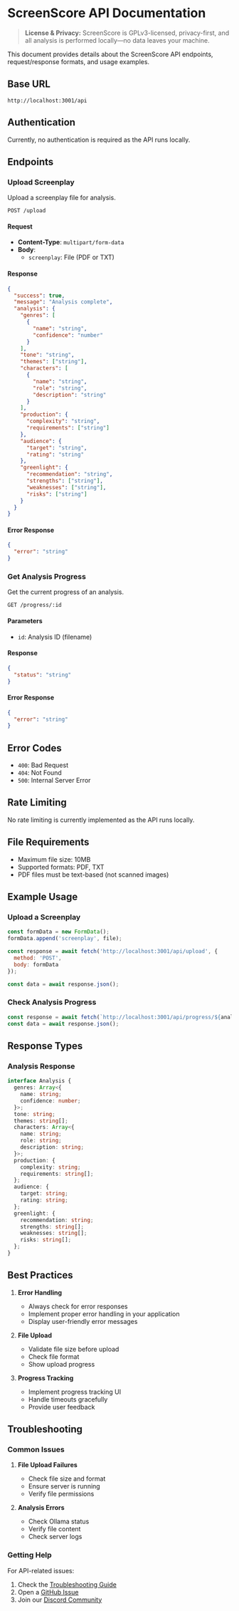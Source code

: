 # ScreenScore API Documentation

> **License & Privacy:** ScreenScore is GPLv3-licensed, privacy-first, and all analysis is performed locally—no data leaves your machine.

This document provides details about the ScreenScore API endpoints, request/response formats, and usage examples.

## Base URL

```
http://localhost:3001/api
```

## Authentication

Currently, no authentication is required as the API runs locally.

## Endpoints

### Upload Screenplay

Upload a screenplay file for analysis.

```http
POST /upload
```

#### Request

- **Content-Type**: `multipart/form-data`
- **Body**:
  - `screenplay`: File (PDF or TXT)

#### Response

```json
{
  "success": true,
  "message": "Analysis complete",
  "analysis": {
    "genres": [
      {
        "name": "string",
        "confidence": "number"
      }
    ],
    "tone": "string",
    "themes": ["string"],
    "characters": [
      {
        "name": "string",
        "role": "string",
        "description": "string"
      }
    ],
    "production": {
      "complexity": "string",
      "requirements": ["string"]
    },
    "audience": {
      "target": "string",
      "rating": "string"
    },
    "greenlight": {
      "recommendation": "string",
      "strengths": ["string"],
      "weaknesses": ["string"],
      "risks": ["string"]
    }
  }
}
```

#### Error Response

```json
{
  "error": "string"
}
```

### Get Analysis Progress

Get the current progress of an analysis.

```http
GET /progress/:id
```

#### Parameters

- `id`: Analysis ID (filename)

#### Response

```json
{
  "status": "string"
}
```

#### Error Response

```json
{
  "error": "string"
}
```

## Error Codes

- `400`: Bad Request
- `404`: Not Found
- `500`: Internal Server Error

## Rate Limiting

No rate limiting is currently implemented as the API runs locally.

## File Requirements

- Maximum file size: 10MB
- Supported formats: PDF, TXT
- PDF files must be text-based (not scanned images)

## Example Usage

### Upload a Screenplay

```javascript
const formData = new FormData();
formData.append('screenplay', file);

const response = await fetch('http://localhost:3001/api/upload', {
  method: 'POST',
  body: formData
});

const data = await response.json();
```

### Check Analysis Progress

```javascript
const response = await fetch(`http://localhost:3001/api/progress/${analysisId}`);
const data = await response.json();
```

## Response Types

### Analysis Response

```typescript
interface Analysis {
  genres: Array<{
    name: string;
    confidence: number;
  }>;
  tone: string;
  themes: string[];
  characters: Array<{
    name: string;
    role: string;
    description: string;
  }>;
  production: {
    complexity: string;
    requirements: string[];
  };
  audience: {
    target: string;
    rating: string;
  };
  greenlight: {
    recommendation: string;
    strengths: string[];
    weaknesses: string[];
    risks: string[];
  };
}
```

## Best Practices

1. **Error Handling**
   - Always check for error responses
   - Implement proper error handling in your application
   - Display user-friendly error messages

2. **File Upload**
   - Validate file size before upload
   - Check file format
   - Show upload progress

3. **Progress Tracking**
   - Implement progress tracking UI
   - Handle timeouts gracefully
   - Provide user feedback

## Troubleshooting

### Common Issues

1. **File Upload Failures**
   - Check file size and format
   - Ensure server is running
   - Verify file permissions

2. **Analysis Errors**
   - Check Ollama status
   - Verify file content
   - Check server logs

### Getting Help

For API-related issues:
1. Check the [Troubleshooting Guide](troubleshooting.md)
2. Open a [GitHub Issue](https://github.com/your-username/screenscore/issues)
3. Join our [Discord Community](https://discord.gg/your-server) 